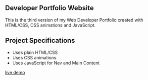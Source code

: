 ## Developer Portfolio Website
This is the third version of my Web Developer Portfolio created with HTML/CSS, CSS animations and JavaScript.


## Project Specifications

- Uses plain HTML/CSS
- Uses CSS animations
- Uses JavaScript for Nav and Main Content


[live demo](https://topev3.netlify.app/)